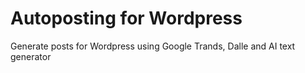 # Autoposting for Wordpress
 Generate posts for Wordpress using Google Trands, Dalle and AI text generator
 